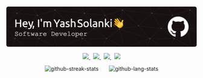 ![Header](./github-header-image.png)

<p align="center">
<a href="https://mail.google.com/mail/u/0/?fs=1&tf=cm&source=mailto&to=yashsolanki1709@gmail.com">
   <img src="https://img.shields.io/badge/Gmail-D14836?style=for-the-badge&logo=gmail&logoColor=white">
</a>
&nbsp;
<a href="https://www.linkedin.com/in/yashsolanki/">
   <img src="https://img.shields.io/badge/LinkedIn-0077B5?style=for-the-badge&logo=linkedin&logoColor=white">
</a>
&nbsp;
<a href="https://twitter.com/solanki1709">
   <img src="https://img.shields.io/badge/Twitter-1DA1F2?style=for-the-badge&logo=twitter&logoColor=white">
</a>
&nbsp;
<a href="https://dev.to/yksolanki9">
   <img src="https://img.shields.io/badge/dev.to-0A0A0A?style=for-the-badge&logo=devdotto&logoColor=white">
</a>
</p>
    
<p align="center">
    <img src="http://github-readme-streak-stats.herokuapp.com?user=yksolanki9&theme=dark" alt="github-streak-stats"/>
    <img style="padding-left: 24px" src="https://github-readme-stats.vercel.app/api/top-langs/?username=anuraghazra&exclude_repo=Wall-E-2.1&langs_count=8&layout=compact&theme=dark" alt="github-lang-stats" />
</p>



<!--
**yksolanki9/yksolanki9** is a ✨ _special_ ✨ repository because its `README.md` (this file) appears on your GitHub profile.

Here are some ideas to get you started:

- 🔭 I’m currently working on ...
- 🌱 I’m currently learning ...
- 👯 I’m looking to collaborate on ...
- 🤔 I’m looking for help with ...
- 💬 Ask me about ...
- 📫 How to reach me: ...
- 😄 Pronouns: ...
- ⚡ Fun fact: ...
-->
